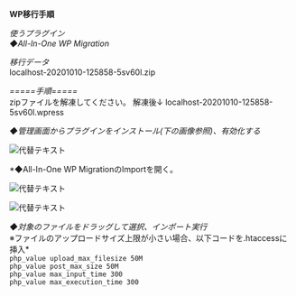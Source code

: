 **WP移行手順**

*使うプラグイン*  
*◆All-In-One WP Migration*

*移行データ*  
localhost-20201010-125858-5sv60l.zip

*=====手順=====*  
zipファイルを解凍してください。
解凍後↓
localhost-20201010-125858-5sv60l.wpress

*◆管理画面からプラグインをインストール(下の画像参照)、有効化する*  

![代替テキスト](./assets/img/All_IN_ONE_WP_MIGRATION.PNG "AllInOneWPMigration")

*◆All-In-One WP MigrationのImportを開く。  

![代替テキスト](./assets/img/プラグイン移動.PNG "AllInOneWPMigration")

![代替テキスト](./assets/img/INPORT.PNG "AllInOneWPMigration")

*◆対象のファイルをドラッグして選択、インポート実行*  
※ファイルのアップロードサイズ上限が小さい場合、以下コードを.htaccessに挿入*  
`php_value upload_max_filesize 50M`  
`php_value post_max_size 50M`  
`php_value max_input_time 300`  
`php_value max_execution_time 300`  